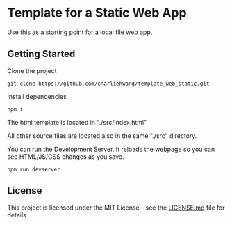 # Template for a Static Web App

Use this as a starting point for a local file web app.

## Getting Started

Clone the project

```
git clone https://github.com/charliehwang/template_web_static.git
```

Install dependencies

```
npm i
```

The html template is located in "./src/index.html"

All other source files are located also in the same "./src" directory.

You can run the Development Server. It reloads the webpage so you can see HTML/JS/CSS changes as you save.

```
npm run devserver
```

## License

This project is licensed under the MIT License - see the [LICENSE.md](LICENSE.md) file for details
